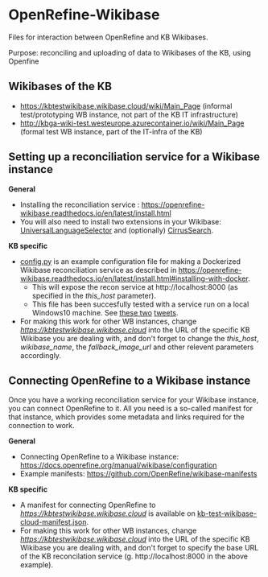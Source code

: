# OpenRefine-Wikibase
Files for interaction between OpenRefine and KB Wikibases. 

Purpose: reconciling and uploading of data to Wikibases of the KB, using Openfine 
 
## Wikibases of the KB 
* https://kbtestwikibase.wikibase.cloud/wiki/Main_Page (informal test/prototyping WB instance, not part of the KB IT infrastructure)
* http://kbga-wiki-test.westeurope.azurecontainer.io/wiki/Main_Page (formal test WB instance, part of the IT-infra of the KB)

## Setting up a reconciliation service for a Wikibase instance

**General**
* Installing the reconciliation service : https://openrefine-wikibase.readthedocs.io/en/latest/install.html
* You will also need to install two extensions in your Wikibase: [UniversalLanguageSelector](https://www.mediawiki.org/wiki/Special:MyLanguage/Extension:UniversalLanguageSelector) and (optionally) [CirrusSearch](https://www.mediawiki.org/wiki/Extension:CirrusSearch).

**KB specific**
* [config.py](config.py) is an example configuration file for making a Dockerized Wikibase reconciliation service as described in https://openrefine-wikibase.readthedocs.io/en/latest/install.html#installing-with-docker. 
  * This will expose the recon service at http://localhost:8000 (as specified in the *this_host* parameter).
  * This file has been succesfully tested with a service run on a local Windows10 machine. See [these two](https://twitter.com/ookgezellig/status/1569720757009403905) [tweets](https://twitter.com/ookgezellig/status/1569732763678277638). 
* For making this work for other WB instances, change *https://kbtestwikibase.wikibase.cloud* into the URL of the specific KB Wikibase you are dealing with, and don't forget to change the *this_host*, *wikibase_name*, the *fallback_image_url* and other relevent parameters accordingly.

## Connecting OpenRefine to a Wikibase instance
Once you have a working reconciliation service for your Wikibase instance, you can connect OpenRefine to it. All you need is a so-called manifest for that instance, which provides some metadata and links required for the connection to work.

**General**
* Connecting OpenRefine to a Wikibase instance: https://docs.openrefine.org/manual/wikibase/configuration
* Example manifests: https://github.com/OpenRefine/wikibase-manifests

**KB specific**
* A manifest for connecting OpenRefine to *https://kbtestwikibase.wikibase.cloud* is available on [kb-test-wikibase-cloud-manifest.json](kb-test-wikibase-cloud-manifest.json).
* For making this work for other WB instances, change *https://kbtestwikibase.wikibase.cloud* into the URL of the specific KB Wikibase you are dealing with, and don't forget to specify the base URL of the KB reconcilation service (g. http://localhost:8000 in the above example).
